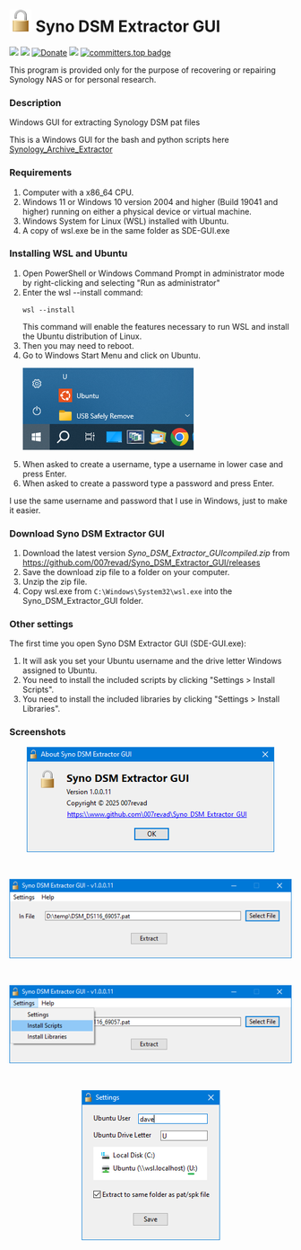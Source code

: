 # <img src="images/icon.png" width="40"> Syno DSM Extractor GUI

<a href="https://github.com/007revad/Syno_DSM_Extractor_GUI/releases"><img src="https://img.shields.io/github/release/007revad/Syno_DSM_Extractor_GUI.svg"></a>
<a href="https://hits.seeyoufarm.com"><img src="https://hits.seeyoufarm.com/api/count/incr/badge.svg?url=https%3A%2F%2Fgithub.com%2F007revad%2FSyno_DSM_Extractor_GUI&count_bg=%2379C83D&title_bg=%23555555&icon=&icon_color=%23E7E7E7&title=views&edge_flat=false"/></a>
[![Donate](https://img.shields.io/badge/Donate-PayPal-green.svg)](https://www.paypal.com/paypalme/007revad)
[![](https://img.shields.io/static/v1?label=Sponsor&message=%E2%9D%A4&logo=GitHub&color=%23fe8e86)](https://github.com/sponsors/007revad)
[![committers.top badge](https://user-badge.committers.top/australia/007revad.svg)](https://user-badge.committers.top/australia/007revad)

This program is provided only for the purpose of recovering or repairing Synology NAS or for personal research.

### Description

Windows GUI for extracting Synology DSM pat files

This is a Windows GUI for the bash and python scripts here [Synology_Archive_Extractor](https://github.com/007revad/Synology_Archive_Extractor)

### Requirements

1. Computer with a x86_64 CPU.
2. Windows 11 or Windows 10 version 2004 and higher (Build 19041 and higher) running on either a physical device or virtual machine.
3. Windows System for Linux (WSL) installed with Ubuntu.
4. A copy of wsl.exe be in the same folder as SDE-GUI.exe

### Installing WSL and Ubuntu

1. Open PowerShell or Windows Command Prompt in administrator mode by right-clicking and selecting "Run as administrator"
2. Enter the wsl --install command:
    ```
    wsl --install
    ```
    This command will enable the features necessary to run WSL and install the Ubuntu distribution of Linux.
3. Then you may need to reboot.
4. Go to Windows Start Menu and click on Ubuntu.
    <p align="left"><img src="/images/open-ubuntu.png"></p>
6. When asked to create a username, type a username in lower case and press Enter.
7. When asked to create a password type a password and press Enter.

I use the same username and password that I use in Windows, just to make it easier.

### Download Syno DSM Extractor GUI

1. Download the latest version _Syno_DSM_Extractor_GUI_<version>_compiled.zip_ from https://github.com/007revad/Syno_DSM_Extractor_GUI/releases
2. Save the download zip file to a folder on your computer.
3. Unzip the zip file.
4. Copy wsl.exe from `C:\Windows\System32\wsl.exe` into the Syno_DSM_Extractor_GUI folder.

### Other settings

The first time you open Syno DSM Extractor GUI (SDE-GUI.exe):
1. It will ask you set your Ubuntu username and the drive letter Windows assigned to Ubuntu.
2. You need to install the included scripts by clicking "Settings > Install Scripts".
3. You need to install the included libraries by clicking "Settings > Install Libraries".

### Screenshots

<!--- <p align="center">Description of image 1 goes here</p> --->
<p align="center"><img src="/images/about.png"></p>

<br>

<!--- <p align="center">Description of image 2 goes here</p> --->
<p align="center"><img src="/images/gui.png"></p>

<br>

<!--- <p align="center">Description of image 2 goes here</p> --->
<p align="center"><img src="/images/install.png"></p>

<br>

<!--- <p align="center">Description of image 2 goes here</p> --->
<p align="center"><img src="/images/settings.png"></p>
